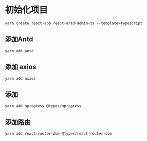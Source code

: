 <!--
 * @Author: hft
 * @Date: 2021-10-06 08:48:17
 * @LastEditors: hft
 * @LastEditTime: 2021-10-07 16:22:14
 * @Description: file content
-->
# 初始化项目

```
yarn create react-app react-antd-admin-ts --template=typescript

```

## 添加Antd

```
yarn add antd
```

## 添加 axios

```
yarn add axios

```

## 添加

```
yarn add nprogress @types/nprogress

```

## 添加路由

```
yarn add react-router-dom @types/react-router-dom

```